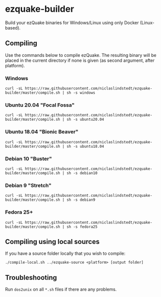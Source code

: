 # ezquake-builder

Build your ezQuake binaries for Windows/Linux using only Docker (Linux-based).

## Compiling

Use the commands below to compile ezQuake. The resulting binary will be placed in the current directory if none is given (as second argument, after platform).

### Windows

```
curl -sL https://raw.githubusercontent.com/niclaslindstedt/ezquake-builder/master/compile.sh | sh -s windows
```

### Ubuntu 20.04 "Focal Fossa"

```
curl -sL https://raw.githubusercontent.com/niclaslindstedt/ezquake-builder/master/compile.sh | sh -s ubuntu20.04
```

### Ubuntu 18.04 "Bionic Beaver"

```
curl -sL https://raw.githubusercontent.com/niclaslindstedt/ezquake-builder/master/compile.sh | sh -s ubuntu18.04
```

### Debian 10 "Buster"

```
curl -sL https://raw.githubusercontent.com/niclaslindstedt/ezquake-builder/master/compile.sh | sh -s debian10
```

### Debian 9 "Stretch"

```
curl -sL https://raw.githubusercontent.com/niclaslindstedt/ezquake-builder/master/compile.sh | sh -s debian9
```

### Fedora 25+

```
curl -sL https://raw.githubusercontent.com/niclaslindstedt/ezquake-builder/master/compile.sh | sh -s fedora25
```

## Compiling using local sources

If you have a source folder locally that you wish to compile:

```
./compile-local.sh ../ezquake-source <platform> [output folder]
```

## Troubleshooting

Run `dos2unix` on all `*.sh` files if there are any problems.
